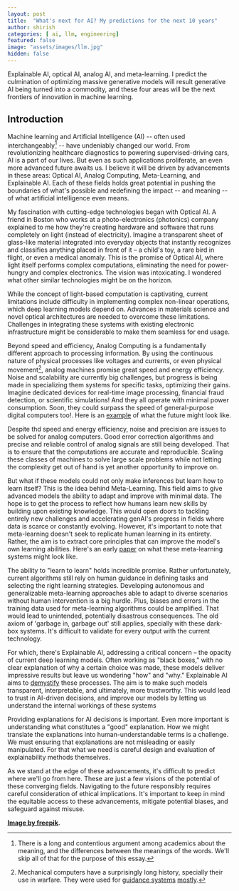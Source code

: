 ```yaml
---
layout: post
title:  "What's next for AI? My predictions for the next 10 years"
author: shirish
categories: [ ai, llm, engineering]
featured: false
image: "assets/images/llm.jpg"
hidden: false
---
```

Explainable AI, optical AI, analog AI, and meta-learning. I predict the culmination of optimizing massive generative models will result generative AI being turned into a commodity, and these four areas will be the next frontiers of innovation in machine learning.

## Introduction

Machine learning and Artificial Intelligence (AI)  -- often used interchangeably[^1] -- have undeniably changed our world. From revolutionizing healthcare diagnostics to powering supervised-driving cars, AI is a part of our lives. But even as such applications proliferate, an even more advanced future awaits us. I believe it will be driven by advancements in these areas: Optical AI, Analog Computing, Meta-Learning, and Explainable AI. Each of these fields holds great potential in pushing the boundaries of what's possible and redefining the impact -- and meaning -- of what artificial intelligence even means.

[^1]: There is a long and contentious argument among academics about the meaning, and the differences between the meanings of the words. We'll skip all of that for the purpose of this essay.

My fascination with cutting-edge technologies began with Optical AI. A friend in Boston who works at a photo-electronics (photonics) company explained to me how they're creating hardware and software that runs completely on light (instead of electricity). Imagine a transparent sheet of glass-like material integrated into everyday objects that instantly recognizes and classifies anything placed in front of it – a child's toy, a rare bird in flight, or even a medical anomaly. This is the promise of Optical AI, where light itself performs complex computations, eliminating the need for power-hungry and complex electronics. The vision was intoxicating. I wondered what other similar technologies might be on the horizon.

While the concept of light-based computation is captivating, current limitations include difficulty in implementing complex non-linear operations, which deep learning models depend on. Advances in materials science and novel optical architectures are needed to overcome these limitations. Challenges in integrating these systems with existing electronic infrastructure might be considerable to make them seamless for end usage.

Beyond speed and efficiency, Analog Computing is a fundamentally different approach to processing information. By using the continuous nature of physical processes like voltages and currents, or even physical movement[^2], analog machines promise great speed and energy efficiency. Noise and scalability are currently big challenges, but progress is being made in specializing them systems for specific tasks, optimizing their gains. Imagine dedicated devices for real-time image processing, financial fraud detection, or scientific simulations! And they all operate with minimal power consumption. Soon, they could surpass the speed of general-purpose digital computers too!. Here is an [example](https://www.youtube.com/watch?v=_CwUuyN6NTE) of what the future might look like.

[^2]: Mechanical computers have a surprisingly long history, specially their use in warfare. They were used for [guidance systems](https://en.wikipedia.org/wiki/Mark_I_Fire_Control_Computer) [mostly](https://en.wikipedia.org/wiki/Rangekeeper).

Despite thd speed and energy efficiency, noise and precision are issues to be solved for analog computers. Good error correction algorithms and precise and reliable control of analog signals are still being developed. That is to ensure that the computations are accurate and reproducible. Scaling these classes of machines to solve large scale problems while not letting the complexity get out of hand is yet another opportunity to improve on.

But what if these models could not only make inferences but learn how to learn itself? This is the idea behind Meta-Learning. This field aims to give advanced models the ability to adapt and improve with minimal data. The hope is to get the process to reflect how humans learn new skills by building upon existing knowledge. This would open doors to tackling entirely new challenges and accelerating genAI's progress in fields where data is scarce or constantly evolving. However, it's important to note that meta-learning doesn't seek to replicate human learning in its entirety. Rather, the aim is to extract core principles that can improve the model's own learning abilities. Here's an early [paper](https://arxiv.org/abs/2306.11644) on what these meta-learning systems might look like.

The ability to "learn to learn" holds incredible promise. Rather unfortunately, current algorithms still rely on human guidance in defining tasks and selecting the right learning strategies. Developing autonomous and generalizable meta-learning approaches able to adapt to diverse scenarios without human intervention is a big hurdle. Plus, biases and errors in the training data used for meta-learning algorithms could be amplified. That would lead to unintended, potentially disastrous consequences. The old axiom of 'garbage in, garbage out' still applies, specially with these dark-box systems. It's difficult to validate for every output with the current technology.

For which, there's Explainable AI, addressing a critical concern – the opacity of current deep learning models. Often working as "black boxes," with no clear explanation of why a certain choice was made, these models deliver impressive results but leave us wondering "how" and "why." Explainable AI aims to [demystify](https://arxiv.org/abs/2309.01029 "A survey paper for explainable AI research") these processes. The aim is to make such models transparent, interpretable, and ultimately, more trustworthy. This would lead to trust in AI-driven decisions, and improve our models by letting us understand the internal workings of these systems

Providing explanations for AI decisions is important. Even more important is understanding what constitutes a "good" explanation. How we might translate the explanations into human-understandable terms is a challenge. We must ensuring that explanations are not misleading or easily manipulated. For that what we need is careful design and evaluation of explainability methods themselves.

As we stand at the edge of these advancements, it's difficult to predict where we'll go from here. These are just a few visions of the potential of these converging fields. Navigating to the future responsibly requires careful consideration of ethical implications. It's important to keep in mind the equitable access to these advancements, mitigate potential biases, and safeguard against misuse.

__<a href="https://www.freepik.com/free-vector/robotic-process-automation-illustration_21743709.htm#fromView=search&page=1&position=28&uuid=14852b8d-0772-4624-97fc-6cf3a5b513be">Image by freepik</a>.__